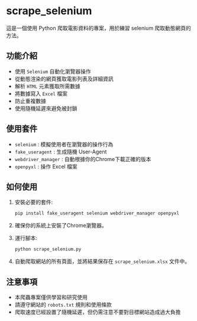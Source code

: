 # scrape_selenium

這是一個使用 Python 爬取電影資料的專案，用於練習 selenium 爬取動態網頁的方法。

## 功能介紹

- 使用 `Selenium`  自動化瀏覽器操作
- 從動態渲染的網頁獲取電影列表及詳細資訊
- 解析 `HTML` 元素獲取所需數據
- 將數據寫入 `Excel` 檔案
- 防止重複數據
- 使用隨機延遲來避免被封鎖

## 使用套件

- `selenium` : 模擬使用者在瀏覽器的操作行為
- `fake_useragent` : 生成隨機 User-Agent
- `webdriver_manager` : 自動根據你的Chrome下載正確的版本
- `openpyxl` : 操作 Excel 檔案

## 如何使用

1. 安裝必要的套件:
   
   ```bash
   pip install fake_useragent selenium webdriver_manager openpyxl
   ```
2. 確保你的系統上安裝了Chrome瀏覽器。

3. 運行腳本:
   
   ```bash
   python scrape_selenium.py
   ```
4. 自動爬取網站的所有頁面，並將結果保存在 `scrape_selenium.xlsx` 文件中。

## 注意事項

- 本爬蟲專案僅供學習和研究使用
- 請遵守網站的 `robots.txt` 規則和使用條款
- 爬取速度已經設置了隨機延遲，但仍需注意不要對目標網站造成過大負擔
